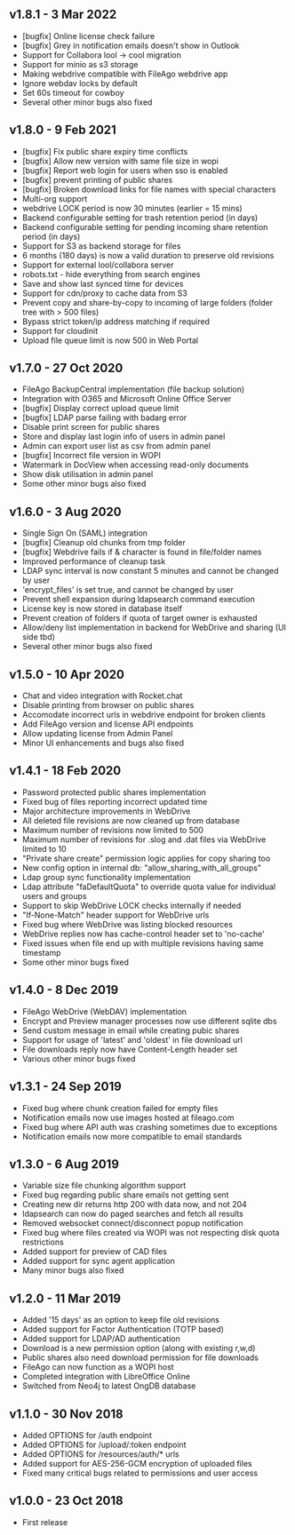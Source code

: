 v1.8.1 - 3 Mar 2022
---

* [bugfix] Online license check failure
* [bugfix] Grey in notification emails doesn't show in Outlook
* Support for Collabora lool -> cool migration
* Support for minio as s3 storage
* Making webdrive compatible with FileAgo webdrive app
* Ignore webdav locks by default
* Set 60s timeout for cowboy
* Several other minor bugs also fixed

v1.8.0 - 9 Feb 2021
---

* [bugfix] Fix public share expiry time conflicts
* [bugfix] Allow new version with same file size in wopi
* [bugfix] Report web login for users when sso is enabled
* [bugfix] prevent printing of public shares
* [bugfix] Broken download links for file names with special characters
* Multi-org support
* webdrive LOCK period is now 30 minutes (earlier = 15 mins)
* Backend configurable setting for trash retention period (in days)
* Backend configurable setting for pending incoming share retention period (in days)
* Support for S3 as backend storage for files
* 6 months (180 days) is now a valid duration to preserve old revisions
* Support for external lool/collabora server
* robots.txt - hide everything from search engines
* Save and show last synced time for devices
* Support for cdn/proxy to cache data from S3
* Prevent copy and share-by-copy to incoming of large folders (folder tree with > 500 files)
* Bypass strict token/ip address matching if required
* Support for cloudinit
* Upload file queue limit is now 500 in Web Portal

v1.7.0 - 27 Oct 2020
---

* FileAgo BackupCentral implementation (file backup solution)
* Integration with O365 and Microsoft Online Office Server
* [bugfix] Display correct upload queue limit
* [bugfix] LDAP parse failing with badarg error
* Disable print screen for public shares
* Store and display last login info of users in admin panel
* Admin can export user list as csv from admin panel
* [bugfix] Incorrect file version in WOPI
* Watermark in DocView when accessing read-only documents
* Show disk utilisation in admin panel
* Some other minor bugs also fixed

v1.6.0 - 3 Aug 2020
---

* Single Sign On (SAML) integration
* [bugfix] Cleanup old chunks from tmp folder
* [bugfix] Webdrive fails if & character is found in file/folder names
* Improved performance of cleanup task
* LDAP sync interval is now constant 5 minutes and cannot be changed by user
* 'encrypt_files' is set true, and cannot be changed by user
* Prevent shell expansion during ldapsearch command execution
* License key is now stored in database itself
* Prevent creation of folders if quota of target owner is exhausted
* Allow/deny list implementation in backend for WebDrive and sharing (UI side tbd)
* Several other minor bugs also fixed

v1.5.0 - 10 Apr 2020
---

* Chat and video integration with Rocket.chat
* Disable printing from browser on public shares
* Accomodate incorrect urls in webdrive endpoint for broken clients
* Add FileAgo version and license API endpoints
* Allow updating license from Admin Panel
* Minor UI enhancements and bugs also fixed

v1.4.1 - 18 Feb 2020
---

* Password protected public shares implementation
* Fixed bug of files reporting incorrect updated time
* Major architecture improvements in WebDrive
* All deleted file revisions are now cleaned up from database
* Maximum number of revisions now limited to 500
* Maximum number of revisions for .slog and .dat files via WebDrive limited to 10
* "Private share create" permission logic applies for copy sharing too
* New config option in internal db: "allow_sharing_with_all_groups"
* Ldap group sync functionality implementation
* Ldap attribute "faDefaultQuota" to override quota value for individual users and groups
* Support to skip WebDrive LOCK checks internally if needed
* "If-None-Match" header support for WebDrive urls
* Fixed bug where WebDrive was listing blocked resources
* WebDrive replies now has cache-control header set to 'no-cache'
* Fixed issues when file end up with multiple revisions having same timestamp
* Some other minor bugs fixed

v1.4.0 - 8 Dec 2019
---

* FileAgo WebDrive (WebDAV) implementation
* Encrypt and Preview manager processes now use different sqlite dbs
* Send custom message in email while creating pubic shares
* Support for usage of 'latest' and 'oldest' in file download url
* File downloads reply now have Content-Length header set
* Various other minor bugs fixed

v1.3.1 - 24 Sep 2019
---

* Fixed bug where chunk creation failed for empty files
* Notification emails now use images hosted at fileago.com
* Fixed bug where API auth was crashing sometimes due to exceptions
* Notification emails now more compatible to email standards

v1.3.0 - 6 Aug 2019
---

* Variable size file chunking algorithm support
* Fixed bug regarding public share emails not getting sent
* Creating new dir returns http 200 with data now, and not 204
* ldapsearch can now do paged searches and fetch all results
* Removed websocket connect/disconnect popup notification
* Fixed bug where files created via WOPI was not respecting disk quota restrictions
* Added support for preview of CAD files
* Added support for sync agent application
* Many minor bugs also fixed

v1.2.0 - 11 Mar 2019
---

* Added '15 days' as an option to keep file old revisions
* Added support for Factor Authentication (TOTP based)
* Added support for LDAP/AD authentication
* Download is a new permission option (along with existing r,w,d)
* Public shares also need download permission for file downloads
* FileAgo can now function as a WOPI host
* Completed integration with LibreOffice Online
* Switched from Neo4j to latest OngDB database

v1.1.0 - 30 Nov 2018
---

* Added OPTIONS for /auth endpoint
* Added OPTIONS for /upload/:token endpoint
* Added OPTIONS for /resources/auth/* urls
* Added support for AES-256-GCM encryption of uploaded files
* Fixed many critical bugs related to permissions and user access

v1.0.0 - 23 Oct 2018
---

* First release
